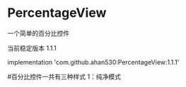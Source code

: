 # PercentageView
一个简单的百分比控件

当前稳定版本 1.1.1

   implementation 'com.github.ahan530:PercentageView:1.1.1'
   
   #百分比控件一共有三种样式
   1：纯净模式
